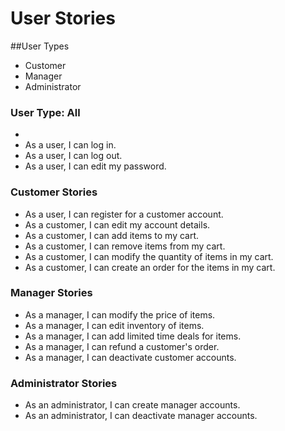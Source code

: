 # User Stories

##User Types
* Customer
* Manager
* Administrator

### User Type: All
* 
* As a user, I can log in.
* As a user, I can log out.
* As a user, I can edit my password.

### Customer Stories
* As a user, I can register for a customer account.
* As a customer, I can edit my account details.
* As a customer, I can add items to my cart.
* As a customer, I can remove items from my cart.
* As a customer, I can modify the quantity of items in my cart.
* As a customer, I can create an order for the items in my cart.

### Manager Stories
* As a manager, I can modify the price of items.
* As a manager, I can edit inventory of items.
* As a manager, I can add limited time deals for items.
* As a manager, I can refund a customer's order.
* As a manager, I can deactivate customer accounts.

### Administrator Stories
* As an administrator, I can create manager accounts.
* As an administrator, I can deactivate manager accounts.
